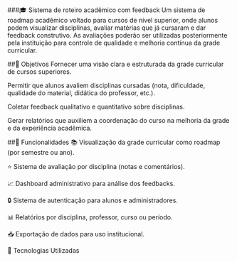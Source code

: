###🎓 Sistema de roteiro acadêmico com feedback
Um sistema de roadmap acadêmico voltado para cursos de nível superior, onde alunos podem visualizar disciplinas, avaliar matérias que já cursaram e dar feedback construtivo. As avaliações poderão ser utilizadas posteriormente pela instituição para controle de qualidade e melhoria contínua da grade curricular.

##📌 Objetivos
Fornecer uma visão clara e estruturada da grade curricular de cursos superiores.

Permitir que alunos avaliem disciplinas cursadas (nota, dificuldade, qualidade do material, didática do professor, etc.).

Coletar feedback qualitativo e quantitativo sobre disciplinas.

Gerar relatórios que auxiliem a coordenação do curso na melhoria da grade e da experiência acadêmica.

##🚀 Funcionalidades
📚 Visualização da grade curricular como roadmap (por semestre ou ano).

⭐ Sistema de avaliação por disciplina (notas e comentários).

📈 Dashboard administrativo para análise dos feedbacks.

🔒 Sistema de autenticação para alunos e administradores.

📊 Relatórios por disciplina, professor, curso ou período.

📥 Exportação de dados para uso institucional.

🧱 Tecnologias Utilizadas